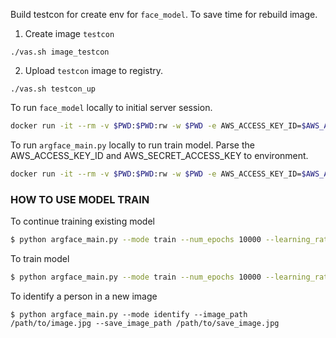 Build testcon for create env for `face_model`. To save time for rebuild image.

1. Create image `testcon`
```
./vas.sh image_testcon
```
2. Upload `testcon` image to registry.
```
./vas.sh testcon_up
```

To run `face_model` locally to initial server session.
```bash
docker run -it --rm -v $PWD:$PWD:rw -w $PWD -e AWS_ACCESS_KEY_ID=$AWS_ACCESS_KEY_ID -e AWS_SECRET_ACCESS_KEY=$AWS_SECRET_ACCESS_KEY -p 5000:5000 anhdung12399/testcon:1.0.0 python face_model/main.py
```

To run `argface_main.py` locally to run train model. Parse the AWS_ACCESS_KEY_ID and AWS_SECRET_ACCESS_KEY to environment.
```bash
docker run -it --rm -v $PWD:$PWD:rw -w $PWD -e AWS_ACCESS_KEY_ID=$AWS_ACCESS_KEY_ID -e AWS_SECRET_ACCESS_KEY=$AWS_SECRET_ACCESS_KEY anhdung12399/testcon:1.0.0 python face_model/argface_main.py --mode train --num_epochs 10000 --learning_rate 0.001 --momentum 0.9 --continue_training
```

### HOW TO USE MODEL TRAIN
To continue training existing model
```bash
$ python argface_main.py --mode train --num_epochs 10000 --learning_rate 0.001 --momentum 0.9 --continue_training
```
To train model
```bash
$ python argface_main.py --mode train --num_epochs 10000 --learning_rate 0.001 --momentum 0.9
```
To identify a person in a new image
```
$ python argface_main.py --mode identify --image_path /path/to/image.jpg --save_image_path /path/to/save_image.jpg
```

